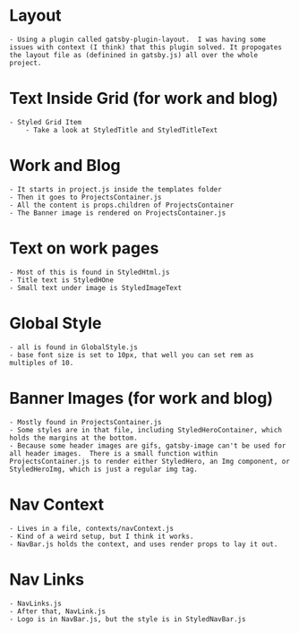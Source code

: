 # Layout

    - Using a plugin called gatsby-plugin-layout.  I was having some issues with context (I think) that this plugin solved. It propogates the layout file as (definined in gatsby.js) all over the whole project.

# Text Inside Grid (for work and blog)

    - Styled Grid Item
        - Take a look at StyledTitle and StyledTitleText

# Work and Blog

    - It starts in project.js inside the templates folder
    - Then it goes to ProjectsContainer.js
    - All the content is props.children of ProjectsContainer
    - The Banner image is rendered on ProjectsContainer.js

# Text on work pages

    - Most of this is found in StyledHtml.js
    - Title text is StyledHOne
    - Small text under image is StyledImageText

# Global Style

    - all is found in GlobalStyle.js
    - base font size is set to 10px, that well you can set rem as multiples of 10.

# Banner Images (for work and blog)

    - Mostly found in ProjectsContainer.js
    - Some styles are in that file, including StyledHeroContainer, which holds the margins at the bottom.
    - Because some header images are gifs, gatsby-image can't be used for all header images.  There is a small function within ProjectsContainer.js to render either StyledHero, an Img component, or StyledHeroImg, which is just a regular img tag.

# Nav Context

    - Lives in a file, contexts/navContext.js
    - Kind of a weird setup, but I think it works.
    - NavBar.js holds the context, and uses render props to lay it out.

# Nav Links

    - NavLinks.js
    - After that, NavLink.js
    - Logo is in NavBar.js, but the style is in StyledNavBar.js
